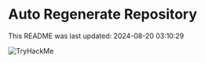 # Auto Regenerate Repository

This README was last updated: 2024-08-20 03:10:29

 ![TryHackMe](https://tryhackme.com/badge/533634)